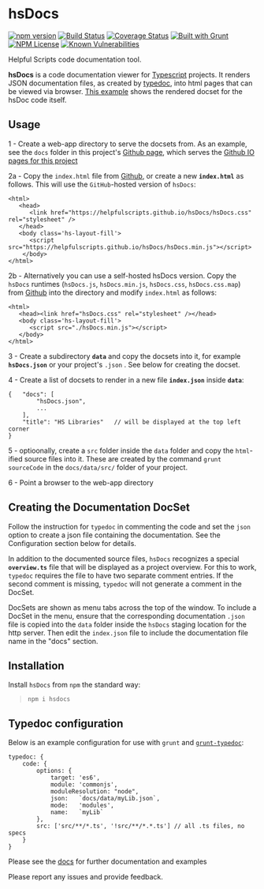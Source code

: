 hsDocs 
========
[![npm version](https://badge.fury.io/js/hsdocs.svg)](https://badge.fury.io/js/hsdocs) 
[![Build Status](https://travis-ci.org/HelpfulScripts/hsDocs.svg?branch=master)](https://travis-ci.org/HelpfulScripts/hsDocs)
[![Coverage Status](https://coveralls.io/repos/github/HelpfulScripts/hsDocs/badge.svg?branch=master)](https://coveralls.io/github/HelpfulScripts/hsDocs?branch=master)
[![Built with Grunt](https://cdn.gruntjs.com/builtwith.svg)](https://gruntjs.com/) 
[![NPM License](https://img.shields.io/badge/license-MIT-brightgreen.svg)](https://www.npmjs.com/package/hsdocs)
[![Known Vulnerabilities](https://snyk.io/test/github/HelpfulScripts/hsDocs/badge.svg?targetFile=package.json)](https://snyk.io/test/github/HelpfulScripts/hsDocs?targetFile=package.json)

Helpful Scripts code documentation tool.

**hsDocs**  is a code documentation viewer for [Typescript](https://www.typescriptlang.org) projects.
It renders JSON documentation files, as created by [typedoc](http://typedoc.org), into html pages that can be viewed via browser. [This example](https://helpfulscripts.github.io/hsDocs/#!/api/hsDocs/0) shows the rendered docset for the hsDoc code itself.

## Usage
1 - Create a web-app directory to serve the docsets from. As an example, 
see the `docs` folder in this project's [Github page](https://github.com/HelpfulScripts/hsDocs/tree/master/docs), 
which serves the [Github IO pages for this project](https://helpfulscripts.github.io/hsDocs/#!/api/hsDocs/0)

2a - Copy the `index.html` file from [Github](https://github.com/HelpfulScripts/hsDocs/tree/master/docs), 
or create a new **`index.html`** as follows. This will use the `GitHub`-hosted version of `hsDocs`:
```
<html>
   <head>
      <link href="https://helpfulscripts.github.io/hsDocs/hsDocs.css" rel="stylesheet" />
   </head>
   <body class='hs-layout-fill'>
      <script src="https://helpfulscripts.github.io/hsDocs/hsDocs.min.js"></script>
    </body>
</html>
```

2b - Alternatively you can use a self-hosted hsDocs version. Copy the `hsDocs` runtimes 
(`hsDocs.js`, `hsDocs.min.js`, `hsDocs.css`, `hsDocs.css.map`) from
[Github](https://github.com/HelpfulScripts/hsDocs/tree/master/docs) into the directory and modify `index.html` as follows:
```
<html>
   <head><link href="hsDocs.css" rel="stylesheet" /></head>
   <body class='hs-layout-fill'>
      <script src="./hsDocs.min.js"></script>
   </body>
</html>
```

3 - Create a subdirectory **`data`** and copy the docsets into it, for example **`hsDocs.json`** or your project's `.json` .
See below for creating the docset.

4 - Create a list of docsets to render in a new file **`index.json`** inside **`data`**:
```
{   "docs": [
        "hsDocs.json",
        ...
    ],
    "title": "HS Libraries"   // will be displayed at the top left corner
}
```

5 - optioonally, create a `src` folder inside the `data` folder and copy the `html`-ified source files into it. 
These are created by the command `grunt sourceCode` in the `docs/data/src/` folder of your project.

6 - Point a browser to the web-app directory


## Creating the Documentation DocSet
Follow the instruction for `typedoc` in commenting the code and set the `json` option to create a 
json file containing the documentation. See the Configuration section below for details.

In addition to the documented source files, `hsDocs` recognizes a special **`overview.ts`** file 
that will be displayed as a project overview. 
For this to work, `typedoc` requires the file to have two separate comment entries.
If the second comment is missing, `typedoc` will not generate a comment in the DocSet.

DocSets are shown as menu tabs across the top of the window. To include a DocSet in the menu, ensure that the 
corresponding documentation `.json` file is copied into the `data` folder inside the `hsDocs` staging location 
for the http server. Then edit the `index.json` file to include the documentation file name in the "docs" section. 

## Installation
Install `hsDocs` from `npm` the standard way:
> `npm i hsdocs`

## Typedoc configuration
Below is an example configuration for use with `grunt` and [`grunt-typedoc`](https://www.npmjs.com/package/grunt-typedoc): 
```
typedoc: {
    code: {
        options: {
            target: 'es6',
            module: 'commonjs',
            moduleResolution: "node",
            json:   `docs/data/myLib.json`,
            mode:   'modules',
            name:   `myLib`
        },
        src: ['src/**/*.ts', '!src/**/*.*.ts'] // all .ts files, no specs
    }
}
```

Please see the [docs](https://helpfulscripts.github.io/hsDocs/#!/api/hsDocs/0) for further documentation and examples

Please report any issues and provide feedback.
 